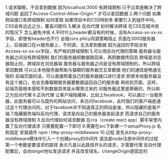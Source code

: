 1.请求猫眼，不会拿到数据
    因为localhost:3000 有跨域限制
    只不过卖座解决了跨域问题
        返回了Access-Control-Allow-Origin:*
            才可以拿回数据
2.两个问题
    如果网站接口有跨域限制
        如何拿取
    如果项目中的CSS特别多
        都要引入到组件中吗，CSS会有远近之分，覆盖问题吗
3.解决
    反向代理
        如何解决跨域
    在CSS互相冲突的情况下
        怎么避免冲突
4.平时什么header都没有的时候，没有Access-xx-xx-xx字段，即使有header也不行
    会报cors pllicy同源策略阻止
        页面在3000服务器上，后端接口在xx服务器上，不同源，无法拿到数据
    因为返回的字段没有Access-xx-xx-xx字段，有严格的跨域限制
5.可以用反向代理的策略
    服务器与服务器之间没有跨域限制
        我们的服务器把数据取回来，再把数据传回去
        跨域是浏览器阻止的，跨域存在浏览器端
            服务器与服务器之间是没有跨域限制的，所以跨域拿回数据
    可以让本地服务器帮助与猫眼的服务器交互拿数据
        他们的通信是畅通无阻的
            前端页面的话，可以直接照着自己的服务器接口进行请求
                即使本地服务器没有这个接口，也会去像猫眼服务器要数据返回自己的服务器
                    再给到页面，这样，前端页面根本感知不到数据具体是从哪里过来的
                        对服务器这里是屏蔽的，所以称之为反向代理
6.正向代理
    让客户端隐藏掉，比如上facebook，可以通过一台服务器，此服务器可以与国外的网站访问，来访问facebook，此时我们的客户端是通过这个代理访问的，对于facebook并不知道真正的网站是谁，所以隐藏的是客户端
7.隐藏服务端叫反向代理，请求是向自己的服务器发起请求
    而请求自己的服务器没有跨域限制
8.反向代理如何请求数据
    在cra（create react app）脚手架里内置了反向代理请求
        只需要配置一下即可
9.需要在src下新建一个setupProxy.js
    名称固定
    安装插件
        npm i http-proxy-middleware 
10.过程
    首先从http-proxy-middleware模块中引入一个创建proxy的中间件
        语法是node注册中间件的过程
        第一个参数是要请求的路径
            表示凡是以此路径开头的请求，才需要代理
        反向代理配置后，会向target地址发送请求
        并且改变域名，changeOrigin是固定的